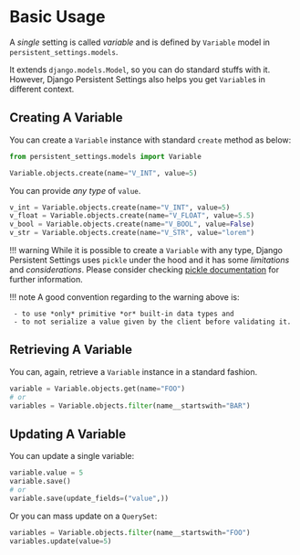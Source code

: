 # Basic Usage

A *single* setting is called *variable* and is defined by `Variable` model in
`persistent_settings.models`.

It extends `django.models.Model`, so you can do standard stuffs with it.
However, Django Persistent Settings also helps you get `Variable`s in different
context.

## Creating A Variable

You can create a `Variable` instance with standard `create` method as below:

```python
from persistent_settings.models import Variable

Variable.objects.create(name="V_INT", value=5)
```

You can provide *any type* of `value`.

```python
v_int = Variable.objects.create(name="V_INT", value=5)
v_float = Variable.objects.create(name="V_FLOAT", value=5.5)
v_bool = Variable.objects.create(name="V_BOOL", value=False)
v_str = Variable.objects.create(name="V_STR", value="lorem")
```

!!! warning
    While it is possible to create a `Variable` with any type, Django
    Persistent Settings uses `pickle` under the hood and it has some
    *limitations* and *considerations*. Please consider checking
    [pickle documentation][pickle_docs] for further information.

!!! note
    A good convention regarding to the warning above is:

     - to use *only* primitive *or* built-in data types and
     - to not serialize a value given by the client before validating it.

[pickle_docs]: https://docs.python.org/3/library/pickle.html

## Retrieving A Variable

You can, again, retrieve a `Variable` instance in a standard fashion.

```python
variable = Variable.objects.get(name="FOO")
# or
variables = Variable.objects.filter(name__startswith="BAR")
```

## Updating A Variable

You can update a single variable:

```python
variable.value = 5
variable.save()
# or
variable.save(update_fields=("value",))
```

Or you can mass update on a `QuerySet`:

```python
variables = Variable.objects.filter(name__startswith="FOO")
variables.update(value=5)
```
